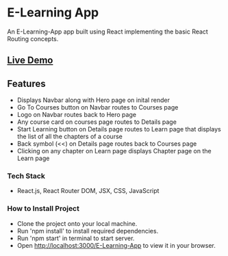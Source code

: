 # E-Learning App

An E-Learning-App app built using React implementing the basic React Routing concepts.

## [Live Demo](https://priyanka-agrawal2022.github.io/E-Learning-App)

## Features

- Displays Navbar along with Hero page on inital render
- Go To Courses button on Navbar routes to Courses page
- Logo on Navbar routes back to Hero page
- Any course card on courses page routes to Details page
- Start Learning button on Details page routes to Learn page that displays the list of all the chapters of a course
- Back symbol (<<) on Details page routes back to Courses page
- Clicking on any chapter on Learn page displays Chapter page on the Learn page

### Tech Stack
- React.js, React Router DOM, JSX, CSS, JavaScript

### How to Install Project

- Clone the project onto your local machine.
- Run 'npm install' to install required dependencies.
- Run 'npm start' in terminal to start server.
- Open [http://localhost:3000/E-Learning-App](http://localhost:3000/E-Learning-App) to view it in your browser.